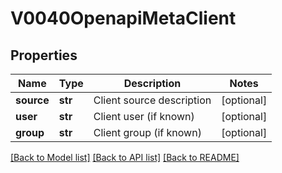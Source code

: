 # V0040OpenapiMetaClient

## Properties
Name | Type | Description | Notes
------------ | ------------- | ------------- | -------------
**source** | **str** | Client source description | [optional] 
**user** | **str** | Client user (if known) | [optional] 
**group** | **str** | Client group (if known) | [optional] 

[[Back to Model list]](../README.md#documentation-for-models) [[Back to API list]](../README.md#documentation-for-api-endpoints) [[Back to README]](../README.md)



